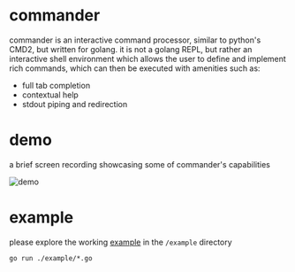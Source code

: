 # commander
commander is an interactive command processor, similar to python's CMD2, but written for golang.  it is not a golang REPL, but rather an interactive shell environment which allows the user to define and implement rich commands, which can then be executed with amenities such as:

- full tab completion
- contextual help
- stdout piping and redirection

# demo
a brief screen recording showcasing some of commander's capabilities

![demo](https://github.com/hashibuto/commander/tree/master/example/demo.gif)

# example
please explore the working [example](https://github.com/hashibuto/commander/tree/master/example) in the `/example` directory
```
go run ./example/*.go
```
